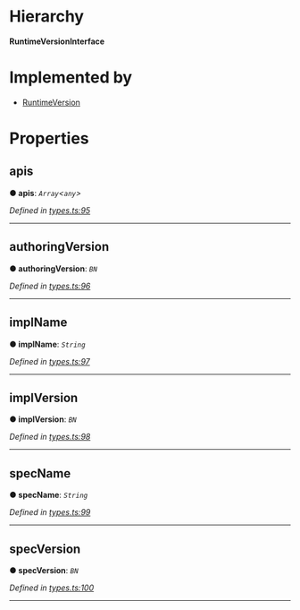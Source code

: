 

# Hierarchy

**RuntimeVersionInterface**

# Implemented by

* [RuntimeVersion](../classes/_rpc_runtimeversion_.runtimeversion.md)

# Properties

<a id="apis"></a>

##  apis

**● apis**: *`Array`<`any`>*

*Defined in [types.ts:95](https://github.com/polkadot-js/api/blob/8c70cbf/packages/types/src/types.ts#L95)*

___
<a id="authoringversion"></a>

##  authoringVersion

**● authoringVersion**: *`BN`*

*Defined in [types.ts:96](https://github.com/polkadot-js/api/blob/8c70cbf/packages/types/src/types.ts#L96)*

___
<a id="implname"></a>

##  implName

**● implName**: *`String`*

*Defined in [types.ts:97](https://github.com/polkadot-js/api/blob/8c70cbf/packages/types/src/types.ts#L97)*

___
<a id="implversion"></a>

##  implVersion

**● implVersion**: *`BN`*

*Defined in [types.ts:98](https://github.com/polkadot-js/api/blob/8c70cbf/packages/types/src/types.ts#L98)*

___
<a id="specname"></a>

##  specName

**● specName**: *`String`*

*Defined in [types.ts:99](https://github.com/polkadot-js/api/blob/8c70cbf/packages/types/src/types.ts#L99)*

___
<a id="specversion"></a>

##  specVersion

**● specVersion**: *`BN`*

*Defined in [types.ts:100](https://github.com/polkadot-js/api/blob/8c70cbf/packages/types/src/types.ts#L100)*

___

